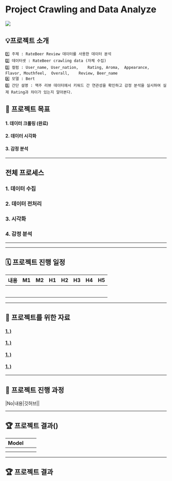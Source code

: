 # Project Crawling and Data Analyze


<img src="https://img.shields.io/badge/Python-3776AB?style=for-the-badge&logo=Python&logoColor=white">

## 💡프로젝트 소개
```
1️⃣ 주제 : RateBeer Review 데이터를 사용한 데이터 분석
2️⃣ 데이터셋 : RateBeer crawling data (자체 수집)
3️⃣ 컬럼 : User_name,	User_nation,	Rating,	Aroma,	Appearance,	Flavor,	Mouthfeel,	Overall,	Review,	Beer_name
4️⃣ 모델 : Bert
5️⃣ 간단 설명 : 맥주 리뷰 데이터에서 키워드 간 연관성을 확인하고 감정 분석을 실시하여 실제 Rating과 차이가 있는지 알아본다.
```

## 🏅 프로젝트 목표
#### 1. 데이터 크롤링 (완료)
#### 2. 데이터 시각화  
#### 3. 감정 분석

---
## 전체 프로세스

### 1. 데이터 수집

### 2. 데이터 전처리

### 3. 시각화

### 4. 감정 분석
---
 
---
## 🗓️ 프로젝트 진행 일정

|내용|M1|M2|H1|H2|H3|H4|H5|
|---|---|---|---|---|---|---|---|
|||||||||
|||||||||
|||||||||
|||||||||
|||||||||
|||||||||
---
## 🦄 프로젝트를 위한 자료
#### [1. )]()
#### [1. )]()
#### [1. )]()
#### [1. )]()
---
## 📑 프로젝트 진행 과정
|No|내용|깃허브||


---
## 🏆 프로젝트 결과()
|Model|||
|---|---|---|
||||
||||

---
## 🏆 프로젝트 결과    

